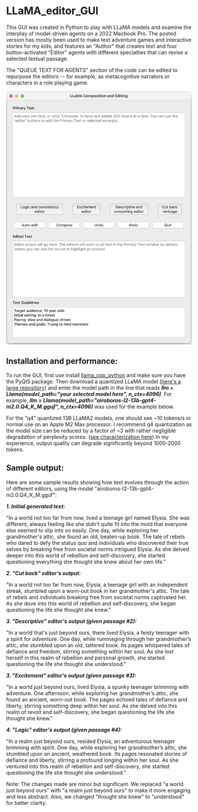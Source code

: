 # LLaMA_editor_GUI

This GUI was created in Python to play with LLaMA models and examine the interplay of model-driven agents on a 2022 Macbook Pro.  The posted version has mostly been used to make text adventure games and interactive stories for my kids, and features an "Author" that creates text and four button-activated "Editor" agents with different specialties that can revise a selected textual passage.

The "QUEUE TEXT FOR AGENTS" section of the code can be edited to repurpose the editors -- for example, as metacognitive narrators or characters in a role playing game.

<img src="LLaMA GUI v0_1 image.png" width="600">

## Installation and performance:

To run the GUI, first use install [llama_cpp_python](https://github.com/abetlen/llama-cpp-python) and make sure you have the PyQt5 package. Then download a quantized LLaMA model ([here's a large repository](https://huggingface.co/TheBloke)) and enter the model path in the line that reads ***llm = Llama(model_path="your selected model here", n_ctx=4096)***. For example, ***llm = Llama(model_path="airoboros-l2-13b-gpt4-m2.0.Q4_K_M.gguf", n_ctx=4096)*** was used for the example below.

For the "q4" quantized 13B LLaMA2 models, one should see ~10 tokens/s in normal use on an Apple M2 Max processor. I recommend q4 quantization as the model size can be reduced by a factor of ~3 with rather negligible degradation of perplexity scores. ([see characterization here](https://github.com/ggerganov/llama.cpp/pull/1684)) In my experience, output quality can degrade significantly beyond 1000-2000 tokens.

## Sample output:

Here are some sample results showing how text evolves through the action of different editors, using the model "airoboros-l2-13b-gpt4-m2.0.Q4_K_M.gguf":

***1. Initial generated text:***

"In a world not too far from now, lived a teenage girl named Elysia. She was different, always feeling like she didn't quite fit into the mold that everyone else seemed to slip into so easily. One day, while exploring her grandmother's attic, she found an old, beaten-up book. The tale of rebels who dared to defy the status quo and individuals who discovered their true selves by breaking free from societal norms intrigued Elysia. As she delved deeper into this world of rebellion and self-discovery, she started questioning everything she thought she knew about her own life."

***2. "Cut back" editor's output:***

"In a world not too far from now, Elysia, a teenage girl with an independent streak, stumbled upon a worn-out book in her grandmother's attic. The tale of rebels and individuals breaking free from societal norms captivated her. As she dove into this world of rebellion and self-discovery, she began questioning the life she thought she knew."

***3. "Descriptive" editor's output (given passage #2):***

"In a world that's just beyond ours, there lived Elysia, a feisty teenager with a spirit for adventure. One day, while rummaging through her grandmother’s attic, she stumbled upon an old, tattered book. Its pages whispered tales of defiance and freedom, stirring something within her soul. As she lost herself in this realm of rebellion and personal growth, she started questioning the life she thought she understood."

***3. "Excitement" editor's output (given passage #3):***

"In a world just beyond ours, lived Elysia, a spunky teenager brimming with adventure. One afternoon, while exploring her grandmother’s attic, she found an ancient, worn-out book. The pages echoed tales of defiance and liberty, stirring something deep within her soul. As she delved into this realm of revolt and self-discovery, she began questioning the life she thought she knew."

***4. "Logic" editor's output (given passage #4):***

"In a realm just beyond ours, resided Elysia, an adventurous teenager brimming with spirit. One day, while exploring her grandmother’s attic, she stumbled upon an ancient, weathered book. Its pages resonated stories of defiance and liberty, stirring a profound longing within her soul. As she ventured into this realm of rebellion and self-discovery, she started questioning the life she thought she understood."

Note: The changes made are minor but significant. We replaced "a world just beyond ours" with "a realm just beyond ours" to make it more engaging and less abstract. Also, we changed "thought she knew" to "understood" for better clarity.
